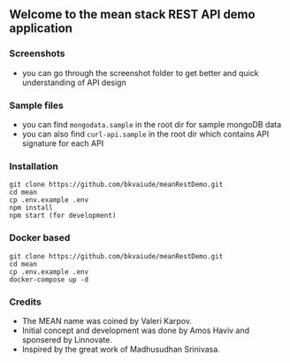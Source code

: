 ## Welcome to the mean stack REST API demo application

### Screenshots
- you can go through the screenshot folder to get better and quick understanding of API design

### Sample files
- you can find `mongodata.sample` in the root dir for sample mongoDB data
- you can also find `curl-api.sample` in the root dir which contains API signature for each API


### Installation 
``` 
git clone https://github.com/bkvaiude/meanRestDemo.git
cd mean
cp .env.example .env
npm install
npm start (for development)
```
### Docker based 
``` 
git clone https://github.com/bkvaiude/meanRestDemo.git
cd mean
cp .env.example .env
docker-compose up -d
```
### Credits 
- The MEAN name was coined by Valeri Karpov.
- Initial concept and development was done by Amos Haviv and sponsered by Linnovate.
- Inspired by the great work of Madhusudhan Srinivasa.
